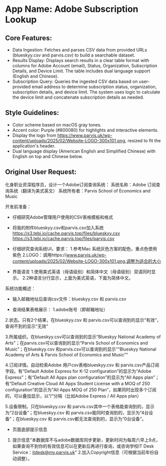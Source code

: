 # **App Name**: Adobe Subscription Lookup

## Core Features:

- Data Ingestion: Fetches and parses CSV data from provided URLs (blueskyy.csv and parvis.csv) to build a searchable dataset.
- Results Display: Displays search results in a clear table format with columns for Adobe Account (email), Status, Organization, Subscription Details, and Device Limit. The table includes dual language support (English and Chinese).
- Subscription Query: Queries the ingested CSV data based on user-provided email address to determine subscription status, organization, subscription details, and device limit. The system uses logic to calculate the device limit and concatenate subscription details as needed.

## Style Guidelines:

- Color scheme based on macOS gray tones.
- Accent color: Purple (#800080) for highlights and interactive elements.
- Display the logo from https://www.parvis.uk/wp-content/uploads/2025/02/Website-LOGO-300x101.png, resized to fit the application's header.
- Dual language display (American English and Simplified Chinese) with English on top and Chinese below.

## Original User Request:
化身职业资深程序员，设计一个Adobe订阅查询系统：
系统名称：Adobe 订阅查询系统（翻译为美式英文）
系统所有者：Parvis School of Economics and Music

开发前准备：
- 仔细研究Adobe管理用户使用的CSV表格模板和格式
- 将我的附件blueskyy.csv和parvis.csv加入系统
https://s3.tebi.io/cache.parvis.top/files/blueskyy.csv
https://s3.tebi.io/cache.parvis.top/files/parvis.csv

- 仔细研究查询系统UI，要求：
1.参考Mac 系统灰色方案的配色，重点色使用紫色
2.LOGO：调用https://www.parvis.uk/wp-content/uploads/2025/02/Website-LOGO-300x101.png,调整为适合的大小

- 界面语言
1.使用美式英语（母语级别）和简体中文（母语级别）双语同时显示。
2.2种语言分行显示，上面为美式英语，下面为简体中文。

系统功能概述：
- 输入邮箱地址后查询csv文件：blueskyy.csv 和 parvis.csv

- 查询结果表格展示：
1.adobe账号（即邮箱地址）

2.状态。只有2个结果，在blueskyy.csv 和 parvis.csv可以查询到的显示“有效”，查询不到的显示“无效”

3.所属组织。在blueskyy.csv可以查询到的显示“Blueskyy National Academy of Arts”；在parvis.csv可以查询到的显示“Parvis School of Economics and Music”；在blueskyy.csv 和parvis.csv可以查询到的显示““Blueskyy National Academy of Arts & Parvis School of Economics and Music””

4.订阅详情。自动检索Adobe 用户csv表格blueskyy.csv 和 parvis.csv产品订阅字段。有“Default Adobe Express for K-12 configuration”的显示为“Adobe Express”；有“Default All Apps plan configuration”的显示为“All Apps plan”；有“Default Creative Cloud All Apps Student License with a MOQ of 250 configuration”的显示为“All Apps MOQ of 250 Plan”，如果同时出现多个订阅的，可以叠加显示，以“/”分隔（比如Adobe Express / All Apps plan）

5.设备限制。只在blueskyy.csv 和 parvis.csv其中一个表格能查询到的，显示为“2台设备”；在blueskyy.csv 和 parvis.csv能同时查询到的，显示为“4台设备”；在blueskyy.csv 和 parvis.csv都无法查询到的，显示为“0台设备”。

- 页面底部提示信息
1. 提示信息“本数据库不与adobe数据库同步更新，更新时间为每周六早上9点，如果查询不到你的有效信息可以在更新后再进行查询，或咨询学校IT Desk Service：itdesk@my.parvis.uk”
2.加入Copyright信息（可根据当前年份自动调整）。
  
